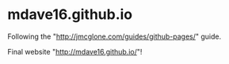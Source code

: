 # mdave16.github.io
Following the "http://jmcglone.com/guides/github-pages/" guide.

Final website "http://mdave16.github.io/"!
